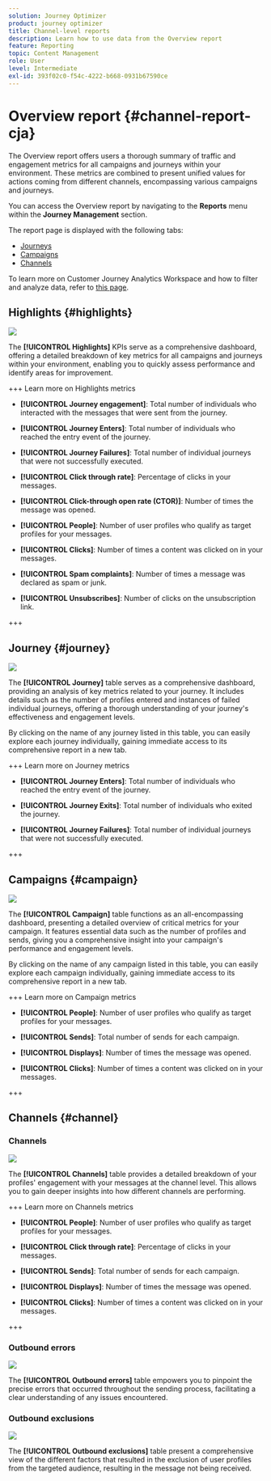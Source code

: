 ```yaml
---
solution: Journey Optimizer
product: journey optimizer
title: Channel-level reports
description: Learn how to use data from the Overview report
feature: Reporting
topic: Content Management
role: User
level: Intermediate
exl-id: 393f02c0-f54c-4222-b668-0931b67590ce
---
```

# Overview report {#channel-report-cja}

The Overview report offers users a thorough summary of traffic and engagement metrics for all campaigns and journeys within your environment. These metrics are combined to present unified values for actions coming from different channels, encompassing various campaigns and journeys.

You can access the Overview report by navigating to the **Reports** menu within the **Journey Management** section.

The report page is displayed with the following tabs:

* [Journeys](#journey)
* [Campaigns](#campaign)
* [Channels](#channel)

To learn more on Customer Journey Analytics Workspace and how to filter and analyze data, refer to [this page](https://experienceleague.adobe.com/en/docs/analytics-platform/using/cja-workspace/home).

## Highlights {#highlights}

![](assets/cja-highlights.png)

The **[!UICONTROL Highlights]** KPIs serve as a comprehensive dashboard, offering a detailed breakdown of key metrics for all campaigns and journeys within your environment, enabling you to quickly assess performance and identify areas for improvement.

+++ Learn more on Highlights metrics

* **[!UICONTROL Journey engagement]**: Total number of individuals who interacted with the messages that were sent from the journey.

* **[!UICONTROL Journey Enters]**: Total number of individuals who reached the entry event of the journey.

* **[!UICONTROL Journey Failures]**: Total number of individual journeys that were not successfully executed.

* **[!UICONTROL Click through rate]**: Percentage of clicks in your messages.

* **[!UICONTROL Click-through open rate (CTOR)]**: Number of times the message was opened.

* **[!UICONTROL People]**: Number of user profiles who qualify as target profiles for your messages. 

* **[!UICONTROL Clicks]**: Number of times a content was clicked on in your messages.

* **[!UICONTROL Spam complaints]**: Number of times a message was declared as spam or junk.

* **[!UICONTROL Unsubscribes]**: Number of clicks on the unsubscription link.

+++

## Journey {#journey}

![](assets/cja-channel-journeys.png)

The **[!UICONTROL Journey]** table serves as a comprehensive dashboard, providing an analysis of key metrics related to your journey. It includes details such as the number of profiles entered and instances of failed individual journeys, offering a thorough understanding of your journey's effectiveness and engagement levels.

By clicking on the name of any journey listed in this table, you can easily explore each journey individually, gaining immediate access to its comprehensive report in a new tab.

+++ Learn more on Journey metrics

* **[!UICONTROL Journey Enters]**: Total number of individuals who reached the entry event of the journey.

* **[!UICONTROL Journey Exits]**: Total number of individuals who exited the journey.

* **[!UICONTROL Journey Failures]**: Total number of individual journeys that were not successfully executed.

+++

## Campaigns {#campaign}

![](assets/cja-channel-campaigns.png)

The **[!UICONTROL Campaign]** table functions as an all-encompassing dashboard, presenting a detailed overview of critical metrics for your campaign. It features essential data such as the number of profiles and sends, giving you a comprehensive insight into your campaign's performance and engagement levels.

By clicking on the name of any campaign listed in this table, you can easily explore each campaign individually, gaining immediate access to its comprehensive report in a new tab.

+++ Learn more on Campaign metrics

* **[!UICONTROL People]**: Number of user profiles who qualify as target profiles for your messages.

* **[!UICONTROL Sends]**: Total number of sends for each campaign.

* **[!UICONTROL Displays]**: Number of times the message was opened.

* **[!UICONTROL Clicks]**: Number of times a content was clicked on in your messages.

+++

## Channels {#channel}

### Channels

![](assets/cja-channels.png)

The **[!UICONTROL Channels]** table provides a detailed breakdown of your profiles' engagement with your messages at the channel level. This allows you to gain deeper insights into how different channels are performing.

+++ Learn more on Channels metrics

* **[!UICONTROL People]**: Number of user profiles who qualify as target profiles for your messages.

* **[!UICONTROL Click through rate]**: Percentage of clicks in your messages.

* **[!UICONTROL Sends]**: Total number of sends for each campaign.

* **[!UICONTROL Displays]**: Number of times the message was opened.

* **[!UICONTROL Clicks]**: Number of times a content was clicked on in your messages.

+++

### Outbound errors

![](assets/cja-channels-outbound-errors.png)

The **[!UICONTROL Outbound errors]** table empowers you to pinpoint the precise errors that occurred throughout the sending process, facilitating a clear understanding of any issues encountered.

### Outbound exclusions

![](assets/cja-channels-outbound-excluded.png)

The **[!UICONTROL Outbound exclusions]** table present a comprehensive view of the different factors that resulted in the exclusion of user profiles from the targeted audience, resulting in the message not being received.
